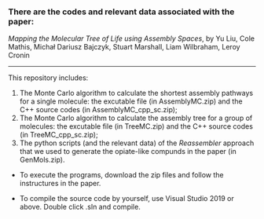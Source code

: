 ### There are the codes and relevant data associated with the paper:
*Mapping the Molecular Tree of Life using Assembly Spaces*, by Yu Liu, Cole Mathis, Michał Dariusz Bajczyk, Stuart Marshall, Liam Wilbraham, Leroy Cronin

------

This repository includes:
1. The Monte Carlo algorithm to calculate the shortest assembly pathways for a single molecule: the excutable file (in AssemblyMC.zip) and the C++ source codes (in AssemblyMC_cpp_sc.zip);
2. The Monte Carlo algorithm to calculate the assembly tree for a group of molecules: the excutable file (in TreeMC.zip) and the C++ source codes (in TreeMC_cpp_sc.zip);
3. The python scripts (and the relevant data) of the *Reassembler* approach that we used to generate the opiate-like compunds in the paper (in GenMols.zip).


* To execute the programs, download the zip files and follow the instructures in the paper.

* To compile the source code by yourself, use Visual Studio 2019 or above. Double click .sln and compile.


